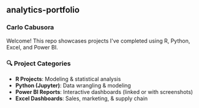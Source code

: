 ## analytics-portfolio
### Carlo Cabusora

Welcome! This repo showcases projects I've completed using R, Python, Excel, and Power BI.

### 🔍 Project Categories

- **R Projects**: Modeling & statistical analysis
- **Python (Jupyter)**: Data wrangling & modeling
- **Power BI Reports**: Interactive dashboards (linked or with screenshots)
- **Excel Dashboards**: Sales, marketing, & supply chain
